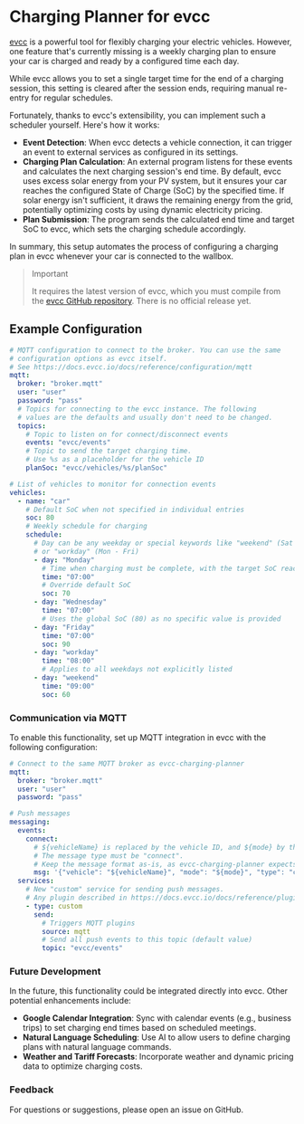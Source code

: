 # Charging Planner for evcc

[evcc](https://evcc.io) is a powerful tool for flexibly charging your electric vehicles. However, one feature that's currently missing is a weekly charging plan to ensure your car is charged and ready by a configured time each day. 

While evcc allows you to set a single target time for the end of a charging session, this setting is cleared after the session ends, requiring manual re-entry for regular schedules. 

Fortunately, thanks to evcc's extensibility, you can implement such a scheduler yourself. Here's how it works:

- **Event Detection**: When evcc detects a vehicle connection, it can trigger an event to external services as configured in its settings.
- **Charging Plan Calculation**: An external program listens for these events and calculates the next charging session's end time. By default, evcc uses excess solar energy from your PV system, but it ensures your car reaches the configured State of Charge (SoC) by the specified time. If solar energy isn't sufficient, it draws the remaining energy from the grid, potentially optimizing costs by using dynamic electricity pricing.
- **Plan Submission**: The program sends the calculated end time and target SoC to evcc, which sets the charging schedule accordingly.

In summary, this setup automates the process of configuring a charging plan in evcc whenever your car is connected to the wallbox.

> > [!IMPORTANT]  
> It requires the latest version of evcc, which you must compile from the [evcc GitHub repository](https://github.com/evcc-io/evcc). There is no official release yet.

## Example Configuration

```yaml
# MQTT configuration to connect to the broker. You can use the same 
# configuration options as evcc itself. 
# See https://docs.evcc.io/docs/reference/configuration/mqtt
mqtt:
  broker: "broker.mqtt"
  user: "user"
  password: "pass"
  # Topics for connecting to the evcc instance. The following 
  # values are the defaults and usually don't need to be changed.
  topics:
    # Topic to listen on for connect/disconnect events
    events: "evcc/events"
    # Topic to send the target charging time. 
    # Use %s as a placeholder for the vehicle ID
    planSoc: "evcc/vehicles/%s/planSoc"

# List of vehicles to monitor for connection events    
vehicles:
  - name: "car"
    # Default SoC when not specified in individual entries
    soc: 80
    # Weekly schedule for charging
    schedule:
      # Day can be any weekday or special keywords like "weekend" (Sat & Sun) 
      # or "workday" (Mon - Fri)
      - day: "Monday"
        # Time when charging must be complete, with the target SoC reached
        time: "07:00"
        # Override default SoC
        soc: 70
      - day: "Wednesday"
        time: "07:00"
        # Uses the global SoC (80) as no specific value is provided
      - day: "Friday"
        time: "07:00"
        soc: 90
      - day: "workday"
        time: "08:00"
        # Applies to all weekdays not explicitly listed
      - day: "weekend"
        time: "09:00"
        soc: 60
```
   
### Communication via MQTT
To enable this functionality, set up MQTT integration in evcc with the following configuration:

``` yaml
# Connect to the same MQTT broker as evcc-charging-planner
mqtt:
  broker: "broker.mqtt"
  user: "user"
  password: "pass"

# Push messages
messaging:
  events:
    connect:
      # ${vehicleName} is replaced by the vehicle ID, and ${mode} by the charging mode (e.g., "PV").
      # The message type must be "connect".
      # Keep the message format as-is, as evcc-charging-planner expects this structure.
      msg: '{"vehicle": "${vehicleName}", "mode": "${mode}", "type": "connect"}'
  services:
    # New "custom" service for sending push messages.
    # Any plugin described in https://docs.evcc.io/docs/reference/plugins can be used.
    - type: custom
      send:
        # Triggers MQTT plugins
        source: mqtt
        # Send all push events to this topic (default value)
        topic: "evcc/events"
```

### Future Development

In the future, this functionality could be integrated directly into evcc. Other potential enhancements include:

* **Google Calendar Integration**: Sync with calendar events (e.g., business trips) to set charging end times based on scheduled meetings.
* **Natural Language Scheduling**: Use AI to allow users to define charging plans with natural language commands.
* **Weather and Tariff Forecasts**: Incorporate weather and dynamic pricing data to optimize charging costs.

### Feedback

For questions or suggestions, please open an issue on GitHub.
